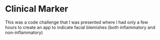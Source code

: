 # Clinical Marker
This was a code challenge that I was presented where I had only a few hours to create an app to indicate facial blemishes (both inflammatory and non-inflammatory)
